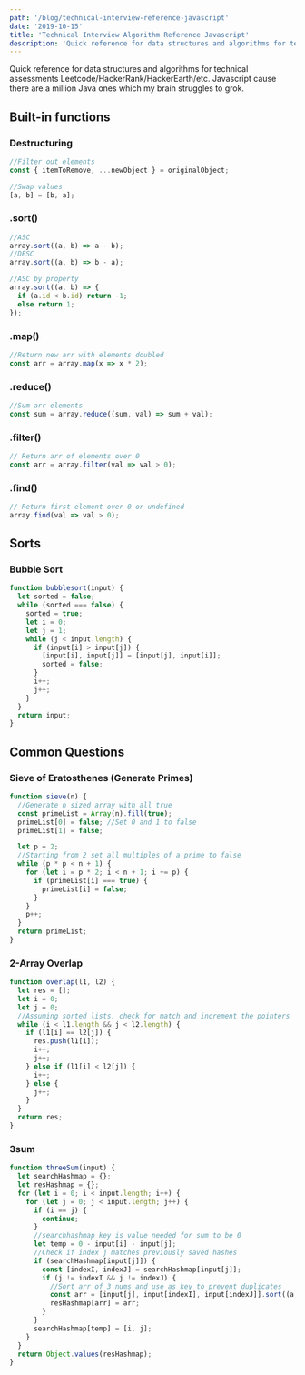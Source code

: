 ```yaml
---
path: '/blog/technical-interview-reference-javascript'
date: '2019-10-15'
title: 'Technical Interview Algorithm Reference Javascript'
description: 'Quick reference for data structures and algorithms for technical assessments Leetcode/HackerRank/HackerEarth/etc. Javascript cause there are a million Java ones which my brain struggles to grok.'
---
```


Quick reference for data structures and algorithms for technical assessments Leetcode/HackerRank/HackerEarth/etc. Javascript cause there are a million Java ones which my brain struggles to grok.

## Built-in functions

### Destructuring

```javascript
//Filter out elements
const { itemToRemove, ...newObject } = originalObject;

//Swap values
[a, b] = [b, a];
```

### .sort()

```javascript
//ASC
array.sort((a, b) => a - b);
//DESC
array.sort((a, b) => b - a);

//ASC by property
array.sort((a, b) => {
  if (a.id < b.id) return -1;
  else return 1;
});
```

### .map()

```javascript
//Return new arr with elements doubled
const arr = array.map(x => x * 2);
```

### .reduce()

```javascript
//Sum arr elements
const sum = array.reduce((sum, val) => sum + val);
```

### .filter()

```javascript
// Return arr of elements over 0
const arr = array.filter(val => val > 0);
```

### .find()

```javascript
// Return first element over 0 or undefined
array.find(val => val > 0);
```

## Sorts

### Bubble Sort

```javascript
function bubblesort(input) {
  let sorted = false;
  while (sorted === false) {
    sorted = true;
    let i = 0;
    let j = 1;
    while (j < input.length) {
      if (input[i] > input[j]) {
        [input[i], input[j]] = [input[j], input[i]];
        sorted = false;
      }
      i++;
      j++;
    }
  }
  return input;
}
```

## Common Questions

### Sieve of Eratosthenes (Generate Primes)

```javascript
function sieve(n) {
  //Generate n sized array with all true
  const primeList = Array(n).fill(true);
  primeList[0] = false; //Set 0 and 1 to false
  primeList[1] = false;

  let p = 2;
  //Starting from 2 set all multiples of a prime to false
  while (p * p < n + 1) {
    for (let i = p * 2; i < n + 1; i += p) {
      if (primeList[i] === true) {
        primeList[i] = false;
      }
    }
    p++;
  }
  return primeList;
}
```

### 2-Array Overlap

```javascript
function overlap(l1, l2) {
  let res = [];
  let i = 0;
  let j = 0;
  //Assuming sorted lists, check for match and increment the pointers
  while (i < l1.length && j < l2.length) {
    if (l1[i] == l2[j]) {
      res.push(l1[i]);
      i++;
      j++;
    } else if (l1[i] < l2[j]) {
      i++;
    } else {
      j++;
    }
  }
  return res;
}
```

### 3sum

```javascript
function threeSum(input) {
  let searchHashmap = {};
  let resHashmap = {};
  for (let i = 0; i < input.length; i++) {
    for (let j = 0; j < input.length; j++) {
      if (i == j) {
        continue;
      }
      //searchhashmap key is value needed for sum to be 0
      let temp = 0 - input[i] - input[j];
      //Check if index j matches previously saved hashes
      if (searchHashmap[input[j]]) {
        const [indexI, indexJ] = searchHashmap[input[j]];
        if (j != indexI && j != indexJ) {
          //Sort arr of 3 nums and use as key to prevent duplicates
          const arr = [input[j], input[indexI], input[indexJ]].sort((a, b) => a - b);
          resHashmap[arr] = arr;
        }
      }
      searchHashmap[temp] = [i, j];
    }
  }
  return Object.values(resHashmap);
}
```
